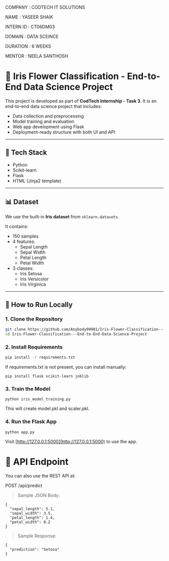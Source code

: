 COMPANY : CODTECH IT SOLUTIONS

NAME : YASEER SHAIK

INTERN ID : CT06DM03

DOMAIN : DATA SCEINCE

DURATION : 6 WEEKS

MENTOR : NEELA SANTHOSH

# 🌸 Iris Flower Classification - End-to-End Data Science Project

This project is developed as part of **CodTech Internship - Task 3**. It is an end-to-end data science project that includes:
- Data collection and preprocessing
- Model training and evaluation
- Web app development using Flask
- Deployment-ready structure with both UI and API

---

## 🚀 Tech Stack

- Python
- Scikit-learn
- Flask
- HTML (Jinja2 template)

---

## 📊 Dataset

We use the built-in **Iris dataset** from `sklearn.datasets`.

It contains:
- 150 samples
- 4 features:
  - Sepal Length
  - Sepal Width
  - Petal Length
  - Petal Width
- 3 classes:
  - Iris Setosa
  - Iris Versicolor
  - Iris Virginica

---

## 🔧 How to Run Locally

### 1. Clone the Repository

```bash
git clone https://github.com/Anybody99901/Iris-Flower-Classification---End-to-End-Data-Science-Project.git
cd Iris-Flower-Classification---End-to-End-Data-Science-Project
```
### 2. Install Requirements
```bash
pip install -r requirements.txt
```
If requirements.txt is not present, you can install manually:

```
pip install flask scikit-learn joblib
```
### 3. Train the Model
```
python iris_model_training.py
```
This will create model.pkl and scaler.pkl.

### 4. Run the Flask App
```
python app.py
```
Visit [http://127.0.0.1:5000](http://127.0.0.1:5000) to use the app.

# 📡 API Endpoint
You can also use the REST API at:

POST /api/predict

> Sample JSON Body:


```
{
  "sepal_length": 5.1,
  "sepal_width": 3.5,
  "petal_length": 1.4,
  "petal_width": 0.2
}
```
> Sample Response:

```
{
  "prediction": "Setosa"
}
```
